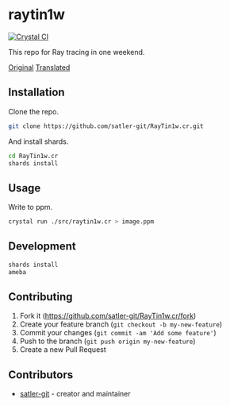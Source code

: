 # raytin1w

[![Crystal CI](https://github.com/satler-git/RayTin1w.cr/actions/workflows/crystal.yml/badge.svg)](https://github.com/satler-git/RayTin1w.cr/actions/workflows/crystal.yml)

This repo for Ray tracing in one weekend.

[Original](https://raytracing.github.io/books/RayTracingInOneWeekend.html)
[Translated](https://inzkyk.booth.pm/items/2186534)

## Installation

Clone the repo.

```bash
git clone https://github.com/satler-git/RayTin1w.cr.git
```

And install shards.

```bash
cd RayTin1w.cr
shards install
```

## Usage

Write to ppm.

```bash
crystal run ./src/raytin1w.cr > image.ppm
```

## Development

```bash
shards install
ameba
```

## Contributing

1. Fork it (<https://github.com/satler-git/RayTin1w.cr/fork>)
2. Create your feature branch (`git checkout -b my-new-feature`)
3. Commit your changes (`git commit -am 'Add some feature'`)
4. Push to the branch (`git push origin my-new-feature`)
5. Create a new Pull Request

## Contributors

- [satler-git](https://github.com/satler-git) - creator and maintainer
